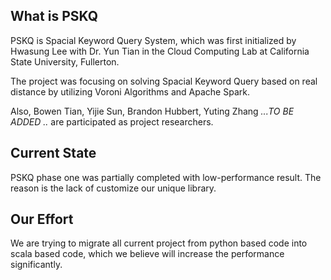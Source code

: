 ## What is PSKQ

PSKQ is Spacial Keyword Query System, which was first initialized by Hwasung Lee with Dr. Yun Tian in the Cloud Computing Lab at California State University, Fullerton.

The project was focusing on solving Spacial Keyword Query based on real distance by utilizing Voroni Algorithms and Apache Spark.

Also, Bowen Tian, Yijie Sun, Brandon Hubbert, Yuting Zhang *...TO BE ADDED ..* are participated as project researchers.

## Current State

PSKQ phase one was partially completed with low-performance result. The reason is the lack of customize our unique library.

## Our Effort

We are trying to migrate all current project from python based code into scala based code, which we believe will increase the performance significantly.

